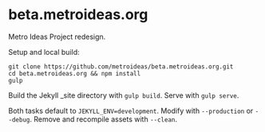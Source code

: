 # beta.metroideas.org

Metro Ideas Project redesign.

Setup and local build:

```
git clone https://github.com/metroideas/beta.metroideas.org.git  
cd beta.metroideas.org && npm install  
gulp
```

Build the Jekyll _site directory with ```gulp build```. Serve with ```gulp serve```.

Both tasks default to ```JEKYLL_ENV=development```. Modify with ```--production``` or ```--debug```. Remove and recompile assets with ```--clean```.


